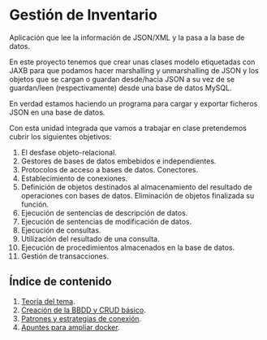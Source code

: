 # Gestión de Inventario

Aplicación que lee la información de JSON/XML y la pasa a la base de datos.

En este proyecto tenemos que crear unas clases modelo etiquetadas con JAXB para que podamos hacer marshalling y unmarshalling de JSON y los objetos que se cargan o guardan desde/hacia JSON a su vez de se guardan/leen (respectivamente) desde una base de datos MySQL.

En verdad estamos haciendo un programa para cargar y exportar ficheros JSON en una base de datos.

Con esta unidad integrada que vamos a trabajar en clase pretendemos cubrir los siguientes objetivos:

1. El desfase objeto-relacional.
2. Gestores de bases de datos embebidos e independientes.
3. Protocolos de acceso a bases de datos. Conectores.
4. Establecimiento de conexiones.
5. Definición de objetos destinados al almacenamiento del resultado de operaciones con bases de datos. Eliminación de objetos finalizada su función.
6. Ejecución de sentencias de descripción de datos.
7. Ejecución de sentencias de modificación de datos.
8. Ejecución de consultas.
9. Utilización del resultado de una consulta.
10. Ejecución de procedimientos almacenados en la base de datos.
11. Gestión de transacciones.

## Índice de contenido

1. [Teoría del tema](./01-introduccion.md).
2. [Creación de la BBDD y CRUD básico](./02-bbdd.md).
3. [Patrones y estrategias de conexión](./03-patron-dao.md).
4. [Apuntes para ampliar docker](/09-docker.md).